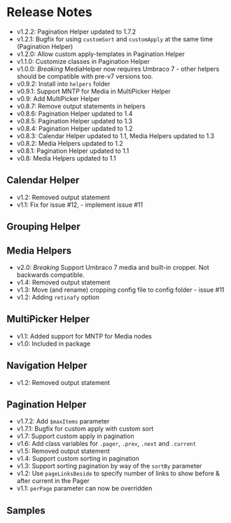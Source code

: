 # Release Notes

* v1.2.2: Pagination Helper updated to 1.7.2
* v1.2.1: Bugfix for using `customSort` and `customApply` at the same time (Pagination Helper)
* v1.2.0: Allow custom apply-templates in Pagination Helper
* v1.1.0: Customize classes in Pagination Helper
* v1.0.0: *Breaking* MediaHelper now requires Umbraco 7 - other helpers should be compatible with pre-v7 versions too.
* v0.9.2: Install into `helpers` folder
* v0.9.1: Support MNTP for Media in MultiPicker Helper
* v0.9: Add MultiPicker Helper
* v0.8.7: Remove output statements in helpers
* v0.8.6: Pagination Helper updated to 1.4
* v0.8.5: Pagination Helper updated to 1.3
* v0.8.4: Pagination Helper updated to 1.2
* v0.8.3: Calendar Helper updated to 1.1, Media Helpers updated to 1.3
* v0.8.2: Media Helpers updated to 1.2
* v0.8.1: Pagination Helper updated to 1.1
* v0.8: Media Helpers updated to 1.1

## Calendar Helper

* v1.2: Removed output statement
* v1.1: Fix for issue #12, - implement issue #11

## Grouping Helper

## Media Helpers

* v2.0: *Breaking* Support Umbraco 7 media and built-in cropper. Not backwards compatible.
* v1.4: Removed output statement
* v1.3: Move (and rename) cropping config file to config folder - issue #11
* v1.2: Adding `retinafy` option

## MultiPicker Helper

* v1.1: Added support for MNTP for Media nodes
* v1.0: Included in package

## Navigation Helper

* v1.2: Removed output statement

## Pagination Helper

* v1.7.2: Add `$maxItems` parameter
* v1.7.1: Bugfix for custom apply with custom sort 
* v1.7: Support custom apply in pagination
* v1.6: Add class variables for `.pager`, `.prev`, `.next` and `.current`
* v1.5: Removed output statement
* v1.4: Support custom sorting in pagination
* v1.3: Support sorting pagination by way of the `sortBy` parameter
* v1.2: Use `pageLinksBeside` to specify number of links to show before & after current in the Pager
* v1.1: `perPage` parameter can now be overridden


## Samples

